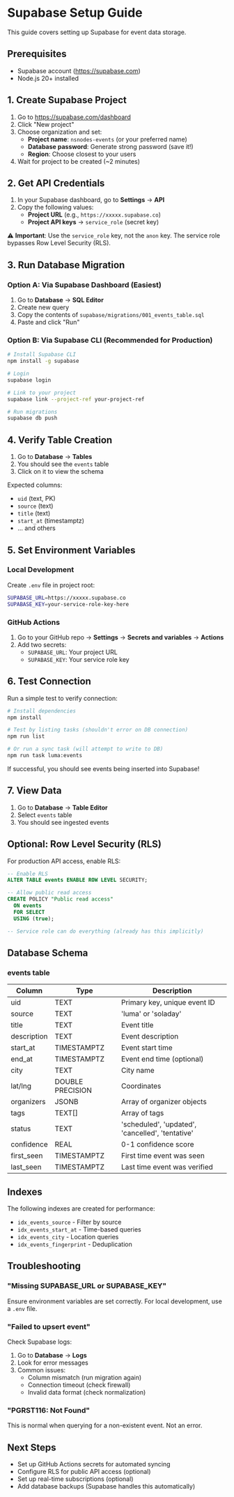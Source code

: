 # Supabase Setup Guide

This guide covers setting up Supabase for event data storage.

## Prerequisites

- Supabase account (https://supabase.com)
- Node.js 20+ installed

## 1. Create Supabase Project

1. Go to https://supabase.com/dashboard
2. Click "New project"
3. Choose organization and set:
   - **Project name**: `nsnodes-events` (or your preferred name)
   - **Database password**: Generate strong password (save it!)
   - **Region**: Choose closest to your users
4. Wait for project to be created (~2 minutes)

## 2. Get API Credentials

1. In your Supabase dashboard, go to **Settings** → **API**
2. Copy the following values:
   - **Project URL** (e.g., `https://xxxxx.supabase.co`)
   - **Project API keys** → `service_role` (secret key)

⚠️ **Important**: Use the `service_role` key, not the `anon` key. The service role bypasses Row Level Security (RLS).

## 3. Run Database Migration

### Option A: Via Supabase Dashboard (Easiest)

1. Go to **Database** → **SQL Editor**
2. Create new query
3. Copy the contents of `supabase/migrations/001_events_table.sql`
4. Paste and click "Run"

### Option B: Via Supabase CLI (Recommended for Production)

```bash
# Install Supabase CLI
npm install -g supabase

# Login
supabase login

# Link to your project
supabase link --project-ref your-project-ref

# Run migrations
supabase db push
```

## 4. Verify Table Creation

1. Go to **Database** → **Tables**
2. You should see the `events` table
3. Click on it to view the schema

Expected columns:
- `uid` (text, PK)
- `source` (text)
- `title` (text)
- `start_at` (timestamptz)
- ... and others

## 5. Set Environment Variables

### Local Development

Create `.env` file in project root:

```bash
SUPABASE_URL=https://xxxxx.supabase.co
SUPABASE_KEY=your-service-role-key-here
```

### GitHub Actions

1. Go to your GitHub repo → **Settings** → **Secrets and variables** → **Actions**
2. Add two secrets:
   - `SUPABASE_URL`: Your project URL
   - `SUPABASE_KEY`: Your service role key

## 6. Test Connection

Run a simple test to verify connection:

```bash
# Install dependencies
npm install

# Test by listing tasks (shouldn't error on DB connection)
npm run list

# Or run a sync task (will attempt to write to DB)
npm run task luma:events
```

If successful, you should see events being inserted into Supabase!

## 7. View Data

1. Go to **Database** → **Table Editor**
2. Select `events` table
3. You should see ingested events

## Optional: Row Level Security (RLS)

For production API access, enable RLS:

```sql
-- Enable RLS
ALTER TABLE events ENABLE ROW LEVEL SECURITY;

-- Allow public read access
CREATE POLICY "Public read access"
  ON events
  FOR SELECT
  USING (true);

-- Service role can do everything (already has this implicitly)
```

## Database Schema

### events table

| Column | Type | Description |
|--------|------|-------------|
| uid | TEXT | Primary key, unique event ID |
| source | TEXT | 'luma' or 'soladay' |
| title | TEXT | Event title |
| description | TEXT | Event description |
| start_at | TIMESTAMPTZ | Event start time |
| end_at | TIMESTAMPTZ | Event end time (optional) |
| city | TEXT | City name |
| lat/lng | DOUBLE PRECISION | Coordinates |
| organizers | JSONB | Array of organizer objects |
| tags | TEXT[] | Array of tags |
| status | TEXT | 'scheduled', 'updated', 'cancelled', 'tentative' |
| confidence | REAL | 0-1 confidence score |
| first_seen | TIMESTAMPTZ | First time event was seen |
| last_seen | TIMESTAMPTZ | Last time event was verified |

## Indexes

The following indexes are created for performance:

- `idx_events_source` - Filter by source
- `idx_events_start_at` - Time-based queries
- `idx_events_city` - Location queries
- `idx_events_fingerprint` - Deduplication

## Troubleshooting

### "Missing SUPABASE_URL or SUPABASE_KEY"

Ensure environment variables are set correctly. For local development, use a `.env` file.

### "Failed to upsert event"

Check Supabase logs:
1. Go to **Database** → **Logs**
2. Look for error messages
3. Common issues:
   - Column mismatch (run migration again)
   - Connection timeout (check firewall)
   - Invalid data format (check normalization)

### "PGRST116: Not Found"

This is normal when querying for a non-existent event. Not an error.

## Next Steps

- Set up GitHub Actions secrets for automated syncing
- Configure RLS for public API access (optional)
- Set up real-time subscriptions (optional)
- Add database backups (Supabase handles this automatically)
